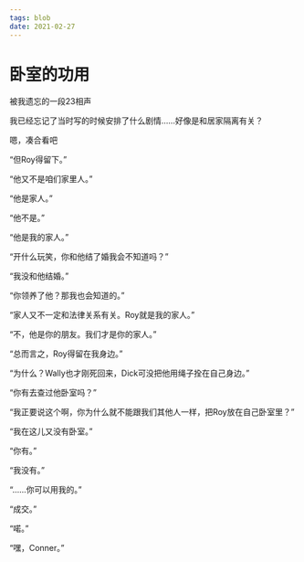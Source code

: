 ```yaml
---
tags: blob
date: 2021-02-27
---
```


# 卧室的功用

被我遗忘的一段23相声

我已经忘记了当时写的时候安排了什么剧情……好像是和居家隔离有关？

嗯，凑合看吧



“但Roy得留下。”



“他又不是咱们家里人。”



“他是家人。”



“他不是。”



“他是我的家人。”



“开什么玩笑，你和他结了婚我会不知道吗？”



“我没和他结婚。”



“你领养了他？那我也会知道的。”



“家人又不一定和法律关系有关。Roy就是我的家人。”



“不，他是你的朋友。我们才是你的家人。”



“总而言之，Roy得留在我身边。”



“为什么？Wally也才刚死回来，Dick可没把他用绳子拴在自己身边。”



“你有去查过他卧室吗？”



“我正要说这个啊，你为什么就不能跟我们其他人一样，把Roy放在自己卧室里？”



“我在这儿又没有卧室。”



“你有。”



“我没有。”



“……你可以用我的。”



“成交。”



“喏。”



“嘿，Conner。”
